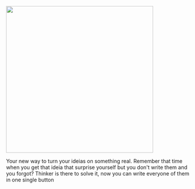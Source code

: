 <img src="https://github.com/raphaelaugustb/thinker.io/assets/66183690/b9fce563-f564-49cb-b8ac-3602cccdfaa6" width="400" height="400">

Your new way to  turn your ideias on something real. Remember that time when you get that ideia that surprise yourself but you don't write them and you forgot? Thinker is there to solve it, now you can write everyone of them in one single button
